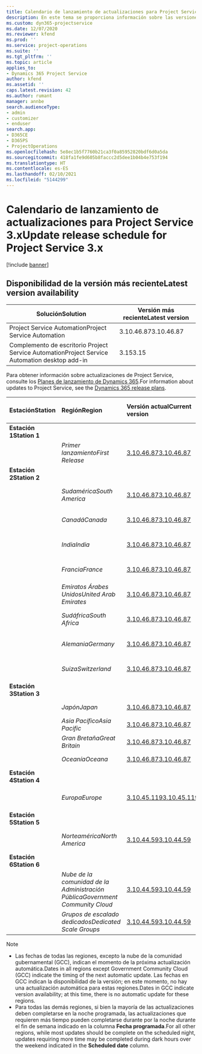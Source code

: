 ```yaml
---
title: Calendario de lanzamiento de actualizaciones para Project Service 3.x
description: En este tema se proporciona información sobre las versiones disponibles y próximas de Dynamics 365 Project Service Automation.
ms.custom: dyn365-projectservice
ms.date: 12/07/2020
ms.reviewer: kfend
ms.prod: ''
ms.service: project-operations
ms.suite: ''
ms.tgt_pltfrm: ''
ms.topic: article
applies_to:
- Dynamics 365 Project Service
author: kfend
ms.assetid: ''
caps.latest.revision: 42
ms.author: rumant
manager: annbe
search.audienceType:
- admin
- customizer
- enduser
search.app:
- D365CE
- D365PS
- ProjectOperations
ms.openlocfilehash: 5e8ec1b5f7760b21ca3f0a85952820bdf6d0a5da
ms.sourcegitcommit: 418fa1fe9d605b8faccc2d5dee1b04b4e753f194
ms.translationtype: HT
ms.contentlocale: es-ES
ms.lasthandoff: 02/10/2021
ms.locfileid: "5144299"
---
```

# <a name="update-release-schedule-for-project-service-3x"></a><span data-ttu-id="1a29d-103">Calendario de lanzamiento de actualizaciones para Project Service 3.x</span><span class="sxs-lookup"><span data-stu-id="1a29d-103">Update release schedule for Project Service 3.x</span></span>

[!include [banner](../includes/psa-now-project-operations.md)]

## <a name="latest-version-availability"></a><span data-ttu-id="1a29d-104">Disponibilidad de la versión más reciente</span><span class="sxs-lookup"><span data-stu-id="1a29d-104">Latest version availability</span></span>

| <span data-ttu-id="1a29d-105">Solución</span><span class="sxs-lookup"><span data-stu-id="1a29d-105">Solution</span></span>  | <span data-ttu-id="1a29d-106">Versión más reciente</span><span class="sxs-lookup"><span data-stu-id="1a29d-106">Latest version</span></span> |
|-------|----|
| <span data-ttu-id="1a29d-107">Project Service Automation</span><span class="sxs-lookup"><span data-stu-id="1a29d-107">Project Service Automation</span></span>    | <span data-ttu-id="1a29d-108">3.10.46.87</span><span class="sxs-lookup"><span data-stu-id="1a29d-108">3.10.46.87</span></span> |
| <span data-ttu-id="1a29d-109">Complemento de escritorio Project Service Automation</span><span class="sxs-lookup"><span data-stu-id="1a29d-109">Project Service Automation desktop add-in</span></span>                | <span data-ttu-id="1a29d-110">3.15</span><span class="sxs-lookup"><span data-stu-id="1a29d-110">3.15</span></span>          |

<span data-ttu-id="1a29d-111">Para obtener información sobre actualizaciones de Project Service, consulte los [Planes de lanzamiento de Dynamics 365](https://docs.microsoft.com/dynamics365/release-plans/).</span><span class="sxs-lookup"><span data-stu-id="1a29d-111">For information about updates to Project Service, see the [Dynamics 365 release plans](https://docs.microsoft.com/dynamics365/release-plans/).</span></span> 

| <span data-ttu-id="1a29d-112">Estación</span><span class="sxs-lookup"><span data-stu-id="1a29d-112">Station</span></span>  | <span data-ttu-id="1a29d-113">Región</span><span class="sxs-lookup"><span data-stu-id="1a29d-113">Region</span></span> | <span data-ttu-id="1a29d-114">Versión actual</span><span class="sxs-lookup"><span data-stu-id="1a29d-114">Current version</span></span> | <span data-ttu-id="1a29d-115">Próxima versión</span><span class="sxs-lookup"><span data-stu-id="1a29d-115">Next version</span></span> |  <span data-ttu-id="1a29d-116">Fecha programada</span><span class="sxs-lookup"><span data-stu-id="1a29d-116">Scheduled date</span></span>
| :---   | :---   | :---   | :---   |:---   |         
|<span data-ttu-id="1a29d-117"><strong>Estación 1</strong></span><span class="sxs-lookup"><span data-stu-id="1a29d-117"><strong>Station 1</strong></span></span> | |  |  | |
| | <span data-ttu-id="1a29d-118"><i>Primer lanzamiento</i></span><span class="sxs-lookup"><span data-stu-id="1a29d-118"><i>First Release</i></span></span> | [<span data-ttu-id="1a29d-119">3.10.46.87</span><span class="sxs-lookup"><span data-stu-id="1a29d-119">3.10.46.87</span></span>](whats-new-ur-28-5.md) | <span data-ttu-id="1a29d-120">Por determinar</span><span class="sxs-lookup"><span data-stu-id="1a29d-120">TBD</span></span> | <span data-ttu-id="1a29d-121">19 de febrero de 2021</span><span class="sxs-lookup"><span data-stu-id="1a29d-121">February 19, 2021</span></span>
|<span data-ttu-id="1a29d-122"><strong>Estación 2</strong></span><span class="sxs-lookup"><span data-stu-id="1a29d-122"><strong>Station 2</strong></span></span> | |  |  | |
| | <span data-ttu-id="1a29d-123"><i>Sudamérica</i></span><span class="sxs-lookup"><span data-stu-id="1a29d-123"><i>South America</i></span></span> | [<span data-ttu-id="1a29d-124">3.10.46.87</span><span class="sxs-lookup"><span data-stu-id="1a29d-124">3.10.46.87</span></span>](whats-new-ur-28-5.md) | <span data-ttu-id="1a29d-125">Por determinar</span><span class="sxs-lookup"><span data-stu-id="1a29d-125">TBD</span></span> | <span data-ttu-id="1a29d-126">26 de febrero de 2021</span><span class="sxs-lookup"><span data-stu-id="1a29d-126">February 26, 2021</span></span>
| | <span data-ttu-id="1a29d-127"><i>Canadá</i></span><span class="sxs-lookup"><span data-stu-id="1a29d-127"><i>Canada</i></span></span> | [<span data-ttu-id="1a29d-128">3.10.46.87</span><span class="sxs-lookup"><span data-stu-id="1a29d-128">3.10.46.87</span></span>](whats-new-ur-28-5.md) | <span data-ttu-id="1a29d-129">Por determinar</span><span class="sxs-lookup"><span data-stu-id="1a29d-129">TBD</span></span> | <span data-ttu-id="1a29d-130">26 de febrero de 2021</span><span class="sxs-lookup"><span data-stu-id="1a29d-130">February 26, 2021</span></span>
| | <span data-ttu-id="1a29d-131"><i>India</i></span><span class="sxs-lookup"><span data-stu-id="1a29d-131"><i>India</i></span></span> | [<span data-ttu-id="1a29d-132">3.10.46.87</span><span class="sxs-lookup"><span data-stu-id="1a29d-132">3.10.46.87</span></span>](whats-new-ur-28-5.md) | <span data-ttu-id="1a29d-133">Por determinar</span><span class="sxs-lookup"><span data-stu-id="1a29d-133">TBD</span></span> | <span data-ttu-id="1a29d-134">26 de febrero de 2021</span><span class="sxs-lookup"><span data-stu-id="1a29d-134">February 26, 2021</span></span>
| | <span data-ttu-id="1a29d-135"><i>Francia</i></span><span class="sxs-lookup"><span data-stu-id="1a29d-135"><i>France</i></span></span> | [<span data-ttu-id="1a29d-136">3.10.46.87</span><span class="sxs-lookup"><span data-stu-id="1a29d-136">3.10.46.87</span></span>](whats-new-ur-28-5.md) | <span data-ttu-id="1a29d-137">Por determinar</span><span class="sxs-lookup"><span data-stu-id="1a29d-137">TBD</span></span> | <span data-ttu-id="1a29d-138">26 de febrero de 2021</span><span class="sxs-lookup"><span data-stu-id="1a29d-138">February 26, 2021</span></span>
| | <span data-ttu-id="1a29d-139"><i>Emiratos Árabes Unidos</i></span><span class="sxs-lookup"><span data-stu-id="1a29d-139"><i>United Arab Emirates</i></span></span> | [<span data-ttu-id="1a29d-140">3.10.46.87</span><span class="sxs-lookup"><span data-stu-id="1a29d-140">3.10.46.87</span></span>](whats-new-ur-28-5.md) | <span data-ttu-id="1a29d-141">Por determinar</span><span class="sxs-lookup"><span data-stu-id="1a29d-141">TBD</span></span> | <span data-ttu-id="1a29d-142">26 de febrero de 2021</span><span class="sxs-lookup"><span data-stu-id="1a29d-142">February 26, 2021</span></span>
| | <span data-ttu-id="1a29d-143"><i>Sudáfrica</i></span><span class="sxs-lookup"><span data-stu-id="1a29d-143"><i>South Africa</i></span></span> | [<span data-ttu-id="1a29d-144">3.10.46.87</span><span class="sxs-lookup"><span data-stu-id="1a29d-144">3.10.46.87</span></span>](whats-new-ur-28-5.md) | <span data-ttu-id="1a29d-145">Por determinar</span><span class="sxs-lookup"><span data-stu-id="1a29d-145">TBD</span></span> | <span data-ttu-id="1a29d-146">26 de febrero de 2021</span><span class="sxs-lookup"><span data-stu-id="1a29d-146">February 26, 2021</span></span>
| | <span data-ttu-id="1a29d-147"><i>Alemania</i></span><span class="sxs-lookup"><span data-stu-id="1a29d-147"><i>Germany</i></span></span> | [<span data-ttu-id="1a29d-148">3.10.46.87</span><span class="sxs-lookup"><span data-stu-id="1a29d-148">3.10.46.87</span></span>](whats-new-ur-28-5.md) | <span data-ttu-id="1a29d-149">Por determinar</span><span class="sxs-lookup"><span data-stu-id="1a29d-149">TBD</span></span> | <span data-ttu-id="1a29d-150">26 de febrero de 2021</span><span class="sxs-lookup"><span data-stu-id="1a29d-150">February 26, 2021</span></span>
| | <span data-ttu-id="1a29d-151"><i>Suiza</i></span><span class="sxs-lookup"><span data-stu-id="1a29d-151"><i>Switzerland</i></span></span> | [<span data-ttu-id="1a29d-152">3.10.46.87</span><span class="sxs-lookup"><span data-stu-id="1a29d-152">3.10.46.87</span></span>](whats-new-ur-28-5.md) | <span data-ttu-id="1a29d-153">Por determinar</span><span class="sxs-lookup"><span data-stu-id="1a29d-153">TBD</span></span> | <span data-ttu-id="1a29d-154">26 de febrero de 2021</span><span class="sxs-lookup"><span data-stu-id="1a29d-154">February 26, 2021</span></span>
|<span data-ttu-id="1a29d-155"><strong>Estación 3</strong></span><span class="sxs-lookup"><span data-stu-id="1a29d-155"><strong>Station 3</strong></span></span> | |  |  | |
| | <span data-ttu-id="1a29d-156"><i>Japón</i></span><span class="sxs-lookup"><span data-stu-id="1a29d-156"><i>Japan</i></span></span> | [<span data-ttu-id="1a29d-157">3.10.46.87</span><span class="sxs-lookup"><span data-stu-id="1a29d-157">3.10.46.87</span></span>](whats-new-ur-28-5.md) | <span data-ttu-id="1a29d-158">Por determinar</span><span class="sxs-lookup"><span data-stu-id="1a29d-158">TBD</span></span> | <span data-ttu-id="1a29d-159">05 de marzo de 2021</span><span class="sxs-lookup"><span data-stu-id="1a29d-159">March 05, 2021</span></span>
| | <span data-ttu-id="1a29d-160"><i>Asia Pacífico</i></span><span class="sxs-lookup"><span data-stu-id="1a29d-160"><i>Asia Pacific</i></span></span> | [<span data-ttu-id="1a29d-161">3.10.46.87</span><span class="sxs-lookup"><span data-stu-id="1a29d-161">3.10.46.87</span></span>](whats-new-ur-28-5.md) | <span data-ttu-id="1a29d-162">Por determinar</span><span class="sxs-lookup"><span data-stu-id="1a29d-162">TBD</span></span> | <span data-ttu-id="1a29d-163">05 de marzo de 2021</span><span class="sxs-lookup"><span data-stu-id="1a29d-163">March 05, 2021</span></span>
| | <span data-ttu-id="1a29d-164"><i>Gran Bretaña</i></span><span class="sxs-lookup"><span data-stu-id="1a29d-164"><i>Great Britain</i></span></span> | [<span data-ttu-id="1a29d-165">3.10.46.87</span><span class="sxs-lookup"><span data-stu-id="1a29d-165">3.10.46.87</span></span>](whats-new-ur-28-5.md) | <span data-ttu-id="1a29d-166">Por determinar</span><span class="sxs-lookup"><span data-stu-id="1a29d-166">TBD</span></span> | <span data-ttu-id="1a29d-167">05 de marzo de 2021</span><span class="sxs-lookup"><span data-stu-id="1a29d-167">March 05, 2021</span></span>
| | <span data-ttu-id="1a29d-168"><i>Oceanía</i></span><span class="sxs-lookup"><span data-stu-id="1a29d-168"><i>Oceana</i></span></span> | [<span data-ttu-id="1a29d-169">3.10.46.87</span><span class="sxs-lookup"><span data-stu-id="1a29d-169">3.10.46.87</span></span>](whats-new-ur-28-5.md) | <span data-ttu-id="1a29d-170">Por determinar</span><span class="sxs-lookup"><span data-stu-id="1a29d-170">TBD</span></span> | <span data-ttu-id="1a29d-171">05 de marzo de 2021</span><span class="sxs-lookup"><span data-stu-id="1a29d-171">March 05, 2021</span></span>
|<span data-ttu-id="1a29d-172"><strong>Estación 4</strong></span><span class="sxs-lookup"><span data-stu-id="1a29d-172"><strong>Station 4</strong></span></span> | |  |  | |
| | <span data-ttu-id="1a29d-173"><i>Europa</i></span><span class="sxs-lookup"><span data-stu-id="1a29d-173"><i>Europe</i></span></span> | [<span data-ttu-id="1a29d-174">3.10.45.119</span><span class="sxs-lookup"><span data-stu-id="1a29d-174">3.10.45.119</span></span>](whats-new-ur-27-5.md) | [<span data-ttu-id="1a29d-175">3.10.46.87</span><span class="sxs-lookup"><span data-stu-id="1a29d-175">3.10.46.87</span></span>](whats-new-ur-28-5.md) | <span data-ttu-id="1a29d-176">19 de febrero de 2021</span><span class="sxs-lookup"><span data-stu-id="1a29d-176">February 19, 2021</span></span>
|<span data-ttu-id="1a29d-177"><strong>Estación 5</strong></span><span class="sxs-lookup"><span data-stu-id="1a29d-177"><strong>Station 5</strong></span></span> | |  |  | |
| | <span data-ttu-id="1a29d-178"><i>Norteamérica</i></span><span class="sxs-lookup"><span data-stu-id="1a29d-178"><i>North America</i></span></span> | [<span data-ttu-id="1a29d-179">3.10.44.59</span><span class="sxs-lookup"><span data-stu-id="1a29d-179">3.10.44.59</span></span>](whats-new-ur-26.md) | [<span data-ttu-id="1a29d-180">3.10.45.119</span><span class="sxs-lookup"><span data-stu-id="1a29d-180">3.10.45.119</span></span>](whats-new-ur-27-5.md) | <span data-ttu-id="1a29d-181">12 de febrero de 2021</span><span class="sxs-lookup"><span data-stu-id="1a29d-181">February 12, 2021</span></span>
|<span data-ttu-id="1a29d-182"><strong>Estación 6</strong></span><span class="sxs-lookup"><span data-stu-id="1a29d-182"><strong>Station 6</strong></span></span> | |  |  | |
| | <span data-ttu-id="1a29d-183"><i>Nube de la comunidad de la Administración Pública</i></span><span class="sxs-lookup"><span data-stu-id="1a29d-183"><i>Government Community Cloud</i></span></span> | [<span data-ttu-id="1a29d-184">3.10.44.59</span><span class="sxs-lookup"><span data-stu-id="1a29d-184">3.10.44.59</span></span>](whats-new-ur-26.md) | [<span data-ttu-id="1a29d-185">3.10.45.119</span><span class="sxs-lookup"><span data-stu-id="1a29d-185">3.10.45.119</span></span>](whats-new-ur-27-5.md) | <span data-ttu-id="1a29d-186">12 de febrero de 2021</span><span class="sxs-lookup"><span data-stu-id="1a29d-186">February 12, 2021</span></span>
| | <span data-ttu-id="1a29d-187"><i>Grupos de escalado dedicados</i></span><span class="sxs-lookup"><span data-stu-id="1a29d-187"><i>Dedicated Scale Groups</i></span></span> | [<span data-ttu-id="1a29d-188">3.10.44.59</span><span class="sxs-lookup"><span data-stu-id="1a29d-188">3.10.44.59</span></span>](whats-new-ur-26.md) | [<span data-ttu-id="1a29d-189">3.10.45.119</span><span class="sxs-lookup"><span data-stu-id="1a29d-189">3.10.45.119</span></span>](whats-new-ur-27-5.md) | <span data-ttu-id="1a29d-190">19 de febrero de 2021</span><span class="sxs-lookup"><span data-stu-id="1a29d-190">February 19, 2021</span></span>

>[!Note]
> - <span data-ttu-id="1a29d-191">Las fechas de todas las regiones, excepto la nube de la comunidad gubernamental (GCC), indican el momento de la próxima actualización automática.</span><span class="sxs-lookup"><span data-stu-id="1a29d-191">Dates in all regions except Government Community Cloud (GCC) indicate the timing of the next automatic update.</span></span> <span data-ttu-id="1a29d-192">Las fechas en GCC indican la disponibilidad de la versión; en este momento, no hay una actualización automática para estas regiones.</span><span class="sxs-lookup"><span data-stu-id="1a29d-192">Dates in GCC indicate version availability; at this time, there is no automatic update for these regions.</span></span>
> - <span data-ttu-id="1a29d-193">Para todas las demás regiones, si bien la mayoría de las actualizaciones deben completarse en la noche programada, las actualizaciones que requieren más tiempo pueden completarse durante por la noche durante el fin de semana indicado en la columna **Fecha programada**.</span><span class="sxs-lookup"><span data-stu-id="1a29d-193">For all other regions, while most updates should be complete on the scheduled night, updates requiring more time may be completed during dark hours over the weekend indicated in the **Scheduled date** column.</span></span>

